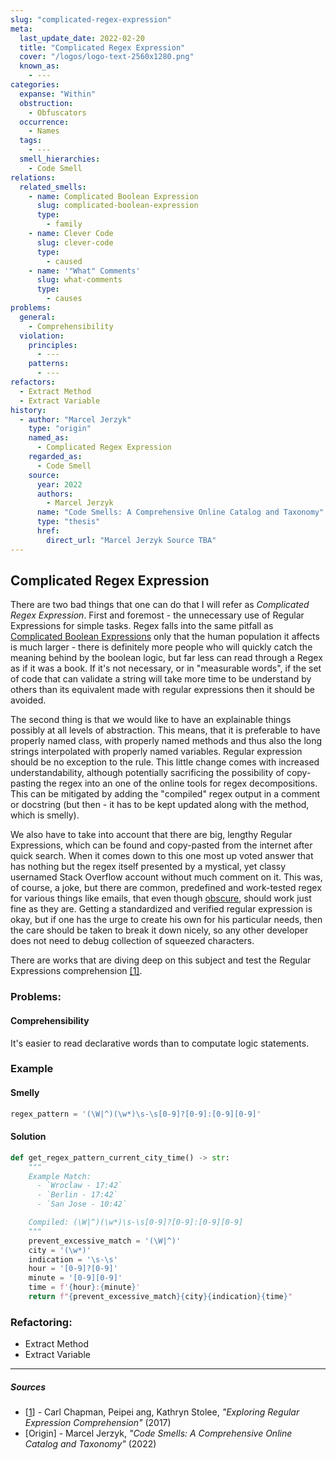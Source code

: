 ```yaml
---
slug: "complicated-regex-expression"
meta:
  last_update_date: 2022-02-20
  title: "Complicated Regex Expression"
  cover: "/logos/logo-text-2560x1280.png"
  known_as:
    - ---
categories:
  expanse: "Within"
  obstruction:
    - Obfuscators
  occurrence:
    - Names
  tags:
    - ---
  smell_hierarchies:
    - Code Smell
relations:
  related_smells:
    - name: Complicated Boolean Expression
      slug: complicated-boolean-expression
      type:
        - family
    - name: Clever Code
      slug: clever-code
      type:
        - caused
    - name: '"What" Comments'
      slug: what-comments
      type:
        - causes
problems:
  general:
    - Comprehensibility
  violation:
    principles:
      - ---
    patterns:
      - ---
refactors:
  - Extract Method
  - Extract Variable
history:
  - author: "Marcel Jerzyk"
    type: "origin"
    named_as:
      - Complicated Regex Expression
    regarded_as:
      - Code Smell
    source:
      year: 2022
      authors:
        - Marcel Jerzyk
      name: "Code Smells: A Comprehensive Online Catalog and Taxonomy"
      type: "thesis"
      href:
        direct_url: "Marcel Jerzyk Source TBA"
---
```


## Complicated Regex Expression

There are two bad things that one can do that I will refer as _Complicated Regex Expression_. First and foremost - the unnecessary use of Regular Expressions for simple tasks. Regex falls into the same pitfall as [Complicated Boolean Expressions](./complicated-boolean-expression.md) only that the human population it affects is much larger - there is definitely more people who will quickly catch the meaning behind by the boolean logic, but far less can read through a Regex as if it was a book. If it's not necessary, or in "measurable words", if the set of code that can validate a string will take more time to be understand by others than its equivalent made with regular expressions then it should be avoided.

The second thing is that we would like to have an explainable things possibly at all levels of abstraction. This means, that it is preferable to have properly named class, with properly named methods and thus also the long strings interpolated with properly named variables. Regular expression should be no exception to the rule. This little change comes with increased understandability, although potentially sacrificing the possibility of copy-pasting the regex into an one of the online tools for regex decompositions. This can be mitigated by adding the "compiled" regex output in a comment or docstring (but then - it has to be kept updated along with the method, which is smelly).

We also have to take into account that there are big, lengthy Regular Expressions, which can be found and copy-pasted from the internet after quick search. When it comes down to this one most up voted answer that has nothing but the regex itself presented by a mystical, yet classy usernamed Stack Overflow account without much comment on it. This was, of course, a joke, but there are common, predefined and work-tested regex for various things like emails, that even though [obscure](./obscured-intent.md), should work just fine as they are. Getting a standardized and verified regular expression is okay, but if one has the urge to create his own for his particular needs, then the care should be taken to break it down nicely, so any other developer does not need to debug collection of squeezed characters.

There are works that are diving deep on this subject and test the Regular Expressions comprehension [[1]](#sources).

### Problems:

#### Comprehensibility

It's easier to read declarative words than to computate logic statements.

### Example

<div class="example-block">

#### Smelly

```py
regex_pattern = '(\W|^)(\w*)\s-\s[0-9]?[0-9]:[0-9][0-9]'
```

#### Solution

```py
def get_regex_pattern_current_city_time() -> str:
    """
    Example Match:
      - `Wroclaw - 17:42`
      - `Berlin - 17:42`
      - `San Jose - 10:42`

    Compiled: (\W|^)(\w*)\s-\s[0-9]?[0-9]:[0-9][0-9]
    """
    prevent_excessive_match = '(\W|^)'
    city = '(\w*)'
    indication = '\s-\s'
    hour = '[0-9]?[0-9]'
    minute = '[0-9][0-9]'
    time = f'{hour}:{minute}'
    return f"{prevent_excessive_match}{city}{indication}{time}"
```

</div>

### Refactoring:

- Extract Method
- Extract Variable

---

##### Sources

- [[1](#sources)] - Carl Chapman, Peipei ang, Kathryn Stolee, _"Exploring Regular Expression Comprehension"_ (2017)
- [Origin] - Marcel Jerzyk, _"Code Smells: A Comprehensive Online Catalog and Taxonomy"_ (2022)
